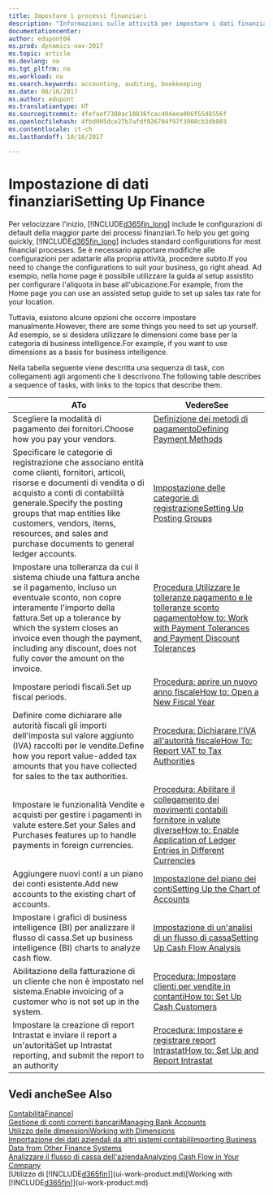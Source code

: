 ```yaml
---
title: Impostare i processi finanziari
description: "Informazioni sulle attività per impostare i dati finanziari nella propria attività per adattarli alle esigenze di contabilità, controllo e gestione dei libri contabili."
documentationcenter: 
author: edupont04
ms.prod: dynamics-nav-2017
ms.topic: article
ms.devlang: na
ms.tgt_pltfrm: na
ms.workload: na
ms.search.keywords: accounting, auditing, bookkeeping
ms.date: 08/10/2017
ms.author: edupont
ms.translationtype: HT
ms.sourcegitcommit: 4fefaef7380ac10836fcac404eea006f55d8556f
ms.openlocfilehash: 4fbd005dce27b7afdf926704f97f3908cb3db803
ms.contentlocale: it-ch
ms.lasthandoff: 10/16/2017

---
```

# <a name="setting-up-finance"></a><span data-ttu-id="351a1-103">Impostazione di dati finanziari</span><span class="sxs-lookup"><span data-stu-id="351a1-103">Setting Up Finance</span></span>
<span data-ttu-id="351a1-104">Per velocizzare l'inizio, [!INCLUDE[d365fin_long](includes/d365fin_long_md.md)] include le configurazioni di default della maggior parte dei processi finanziari.</span><span class="sxs-lookup"><span data-stu-id="351a1-104">To help you get going quickly, [!INCLUDE[d365fin_long](includes/d365fin_long_md.md)] includes standard configurations for most financial processes.</span></span> <span data-ttu-id="351a1-105">Se è necessario apportare modifiche alle configurazioni per adattarle alla propria attività, procedere subito.</span><span class="sxs-lookup"><span data-stu-id="351a1-105">If you need to change the configurations to suit your business, go right ahead.</span></span> <span data-ttu-id="351a1-106">Ad esempio, nella home page è possibile utilizzare la guida al setup assistito per configurare l'aliquota in base all'ubicazione.</span><span class="sxs-lookup"><span data-stu-id="351a1-106">For example, from the Home page you can use an assisted setup guide to set up sales tax rate for your location.</span></span>  

<span data-ttu-id="351a1-107">Tuttavia, esistono alcune opzioni che occorre impostare manualmente.</span><span class="sxs-lookup"><span data-stu-id="351a1-107">However, there are some things you need to set up yourself.</span></span> <span data-ttu-id="351a1-108">Ad esempio, se si desidera utilizzare le dimensioni come base per la categoria di business intelligence.</span><span class="sxs-lookup"><span data-stu-id="351a1-108">For example, if you want to use dimensions as a basis for business intelligence.</span></span>  

<span data-ttu-id="351a1-109">Nella tabella seguente viene descritta una sequenza di task, con collegamenti agli argomenti che li descrivono.</span><span class="sxs-lookup"><span data-stu-id="351a1-109">The following table describes a sequence of tasks, with links to the topics that describe them.</span></span>

| <span data-ttu-id="351a1-110">A</span><span class="sxs-lookup"><span data-stu-id="351a1-110">To</span></span> | <span data-ttu-id="351a1-111">Vedere</span><span class="sxs-lookup"><span data-stu-id="351a1-111">See</span></span> |
| --- | --- |
| <span data-ttu-id="351a1-112">Scegliere la modalità di pagamento dei fornitori.</span><span class="sxs-lookup"><span data-stu-id="351a1-112">Choose how you pay your vendors.</span></span> |[<span data-ttu-id="351a1-113">Definizione dei metodi di pagamento</span><span class="sxs-lookup"><span data-stu-id="351a1-113">Defining Payment Methods</span></span>](finance-payment-methods.md) |
| <span data-ttu-id="351a1-114">Specificare le categorie di registrazione che associano entità come clienti, fornitori, articoli, risorse e documenti di vendita o di acquisto a conti di contabilità generale.</span><span class="sxs-lookup"><span data-stu-id="351a1-114">Specify the posting groups that map entities like customers, vendors, items, resources, and sales and purchase documents to general ledger accounts.</span></span> |[<span data-ttu-id="351a1-115">Impostazione delle categorie di registrazione</span><span class="sxs-lookup"><span data-stu-id="351a1-115">Setting Up Posting Groups</span></span>](finance-posting-groups.md)|
|<span data-ttu-id="351a1-116">Impostare una tolleranza da cui il sistema chiude una fattura anche se il pagamento, incluso un eventuale sconto, non copre interamente l'importo della fattura.</span><span class="sxs-lookup"><span data-stu-id="351a1-116">Set up a tolerance by which the system closes an invoice even though the payment, including any discount, does not fully cover the amount on the invoice.</span></span>|[<span data-ttu-id="351a1-117">Procedura Utilizzare le tolleranze pagamento e le tolleranze sconto pagamento</span><span class="sxs-lookup"><span data-stu-id="351a1-117">How to: Work with Payment Tolerances and Payment Discount Tolerances</span></span>](finance-payment-tolerance-and-payment-discount-tolerance.md)|
| <span data-ttu-id="351a1-118">Impostare periodi fiscali.</span><span class="sxs-lookup"><span data-stu-id="351a1-118">Set up fiscal periods.</span></span> |[<span data-ttu-id="351a1-119">Procedura: aprire un nuovo anno fiscale</span><span class="sxs-lookup"><span data-stu-id="351a1-119">How to: Open a New Fiscal Year</span></span>](finance-how-open-new-fiscal-year.md) |
| <span data-ttu-id="351a1-120">Definire come dichiarare alle autorità fiscali gli importi dell'imposta sul valore aggiunto (IVA) raccolti per le vendite.</span><span class="sxs-lookup"><span data-stu-id="351a1-120">Define how you report value-added tax amounts that you have collected for sales to the tax authorities.</span></span> |[<span data-ttu-id="351a1-121">Procedura: Dichiarare l'IVA all'autorità fiscale</span><span class="sxs-lookup"><span data-stu-id="351a1-121">How To: Report VAT to Tax Authorities</span></span>](finance-how-report-vat.md)|
| <span data-ttu-id="351a1-122">Impostare le funzionalità Vendite e acquisti per gestire i pagamenti in valute estere.</span><span class="sxs-lookup"><span data-stu-id="351a1-122">Set your Sales and Purchases features up to handle payments in foreign currencies.</span></span>|[<span data-ttu-id="351a1-123">Procedura: Abilitare il collegamento dei movimenti contabili fornitore in valute diverse</span><span class="sxs-lookup"><span data-stu-id="351a1-123">How to: Enable Application of Ledger Entries in Different Currencies</span></span>](finance-how-enable-application-ledger-entries-different-currencies.md)
| <span data-ttu-id="351a1-124">Aggiungere nuovi conti a un piano dei conti esistente.</span><span class="sxs-lookup"><span data-stu-id="351a1-124">Add new accounts to the existing chart of accounts.</span></span> |[<span data-ttu-id="351a1-125">Impostazione del piano dei conti</span><span class="sxs-lookup"><span data-stu-id="351a1-125">Setting Up the Chart of Accounts</span></span>](finance-setup-chart-accounts.md) |
| <span data-ttu-id="351a1-126">Impostare i grafici di business intelligence (BI) per analizzare il flusso di cassa.</span><span class="sxs-lookup"><span data-stu-id="351a1-126">Set up business intelligence (BI) charts to analyze cash flow.</span></span> |[<span data-ttu-id="351a1-127">Impostazione di un'analisi di un flusso di cassa</span><span class="sxs-lookup"><span data-stu-id="351a1-127">Setting Up Cash Flow Analysis</span></span>](finance-setup-cash-flow-analyses.md) |
|<span data-ttu-id="351a1-128">Abilitazione della fatturazione di un cliente che non è impostato nel sistema.</span><span class="sxs-lookup"><span data-stu-id="351a1-128">Enable invoicing of a customer who is not set up in the system.</span></span>|[<span data-ttu-id="351a1-129">Procedura: Impostare clienti per vendite in contanti</span><span class="sxs-lookup"><span data-stu-id="351a1-129">How to: Set Up Cash Customers</span></span>](finance-how-to-set-up-cash-customers.md)|
| <span data-ttu-id="351a1-130">Impostare la creazione di report Intrastat e inviare il report a un'autorità</span><span class="sxs-lookup"><span data-stu-id="351a1-130">Set up Intrastat reporting, and submit the report to an authority</span></span> | [<span data-ttu-id="351a1-131">Procedura: Impostare e registrare report Intrastat</span><span class="sxs-lookup"><span data-stu-id="351a1-131">How to: Set Up and Report Intrastat</span></span>](finance-how-setup-report-intrastat.md)|

## <a name="see-also"></a><span data-ttu-id="351a1-132">Vedi anche</span><span class="sxs-lookup"><span data-stu-id="351a1-132">See Also</span></span>
<span data-ttu-id="351a1-133">[Contabilità](finance.md)</span><span class="sxs-lookup"><span data-stu-id="351a1-133">[Finance](finance.md)]</span></span>  
[<span data-ttu-id="351a1-134">Gestione di conti correnti bancari</span><span class="sxs-lookup"><span data-stu-id="351a1-134">Managing Bank Accounts</span></span>](bank-manage-bank-accounts.md)  
[<span data-ttu-id="351a1-135">Utilizzo delle dimensioni</span><span class="sxs-lookup"><span data-stu-id="351a1-135">Working with Dimensions</span></span>](finance-dimensions.md)  
[<span data-ttu-id="351a1-136">Importazione dei dati aziendali da altri sistemi contabili</span><span class="sxs-lookup"><span data-stu-id="351a1-136">Importing Business Data from Other Finance Systems</span></span>](upload-data.md)  
[<span data-ttu-id="351a1-137">Analizzare il flusso di cassa dell'azienda</span><span class="sxs-lookup"><span data-stu-id="351a1-137">Analyzing Cash Flow in Your Company</span></span>](finance-analyze-cash-flow.md)  
<span data-ttu-id="351a1-138">[Utilizzo di [!INCLUDE[d365fin](includes/d365fin_md.md)]](ui-work-product.md)</span><span class="sxs-lookup"><span data-stu-id="351a1-138">[Working with [!INCLUDE[d365fin](includes/d365fin_md.md)]](ui-work-product.md)</span></span>  

## 

